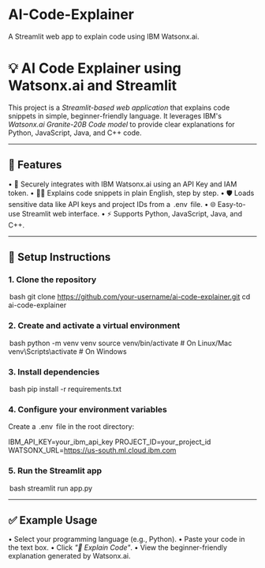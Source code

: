 # AI-Code-Explainer
A Streamlit web app to explain code using IBM Watsonx.ai.
# 💡 AI Code Explainer using Watsonx.ai and Streamlit

This project is a *Streamlit-based web application* that explains code snippets in simple, beginner-friendly language. It leverages IBM's *Watsonx.ai Granite-20B Code model* to provide clear explanations for Python, JavaScript, Java, and C++ code.

---

## 🚀 Features

•⁠  ⁠🔐 Securely integrates with IBM Watsonx.ai using an API Key and IAM token.
•⁠  ⁠🧑‍🏫 Explains code snippets in plain English, step by step.
•⁠  ⁠🛡️ Loads sensitive data like API keys and project IDs from a ⁠ .env ⁠ file.
•⁠  ⁠🌐 Easy-to-use Streamlit web interface.
•⁠  ⁠⚡ Supports Python, JavaScript, Java, and C++.

---

## 🔧 Setup Instructions

### 1. Clone the repository
⁠ bash
git clone https://github.com/your-username/ai-code-explainer.git
cd ai-code-explainer
 ⁠

### 2. Create and activate a virtual environment
⁠ bash
python -m venv venv
source venv/bin/activate      # On Linux/Mac
venv\Scripts\activate         # On Windows
 ⁠

### 3. Install dependencies
⁠ bash
pip install -r requirements.txt
 ⁠

### 4. Configure your environment variables
Create a ⁠ .env ⁠ file in the root directory:

IBM_API_KEY=your_ibm_api_key
PROJECT_ID=your_project_id
WATSONX_URL=https://us-south.ml.cloud.ibm.com


### 5. Run the Streamlit app
⁠ bash
streamlit run app.py
 ⁠

---

## ✅ Example Usage

•⁠  ⁠Select your programming language (e.g., Python).
•⁠  ⁠Paste your code in the text box.
•⁠  ⁠Click *"🧠 Explain Code"*.
•⁠  ⁠View the beginner-friendly explanation generated by Watsonx.ai.
